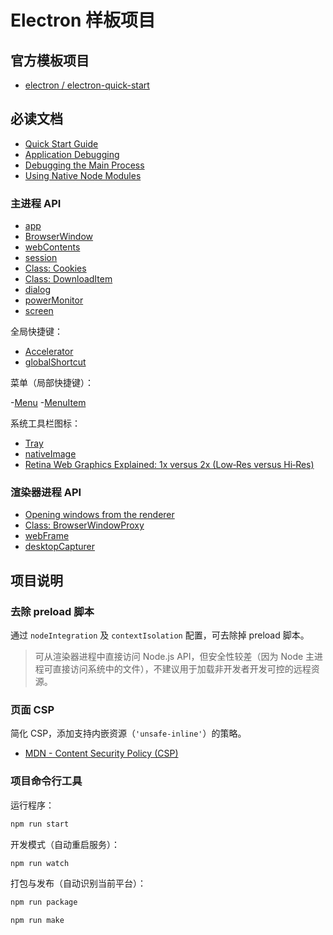# Electron 样板项目

## 官方模板项目

- [electron / electron-quick-start](https://github.com/electron/electron-quick-start)

## 必读文档

- [Quick Start Guide](https://www.electronjs.org/docs/tutorial/quick-start)
- [Application Debugging](https://www.electronjs.org/docs/tutorial/application-debugging)
- [Debugging the Main Process](https://www.electronjs.org/docs/tutorial/debugging-main-process)
- [Using Native Node Modules](https://www.electronjs.org/docs/tutorial/using-native-node-modules)

### 主进程 API

- [app](https://www.electronjs.org/docs/api/app)
- [BrowserWindow](https://www.electronjs.org/docs/api/browser-window)
- [webContents](https://www.electronjs.org/docs/api/web-contents)
- [session](https://www.electronjs.org/docs/api/session)
- [Class: Cookies](https://www.electronjs.org/docs/api/cookies)
- [Class: DownloadItem](https://www.electronjs.org/docs/api/download-item)
- [dialog](https://www.electronjs.org/docs/api/dialog)
- [powerMonitor](https://www.electronjs.org/docs/api/power-monitor)
- [screen](https://www.electronjs.org/docs/api/screen)

全局快捷键：

- [Accelerator](https://www.electronjs.org/docs/api/accelerator)
- [globalShortcut](https://www.electronjs.org/docs/api/global-shortcut)

菜单（局部快捷键）：

-[Menu](https://www.electronjs.org/docs/api/menu)
-[MenuItem](https://www.electronjs.org/docs/api/menu-item)

系统工具栏图标：

- [Tray](https://www.electronjs.org/docs/api/tray)
- [nativeImage](https://www.electronjs.org/docs/api/native-image)
- [Retina Web Graphics Explained: 1x versus 2x (Low‑Res versus Hi‑Res)](https://www.danrodney.com/blog/retina-web-graphics-explained-1x-versus-2x-low-res-versus-hi-res/)

### 渲染器进程 API

- [Opening windows from the renderer](https://www.electronjs.org/docs/api/window-open)
- [Class: BrowserWindowProxy](https://www.electronjs.org/docs/api/browser-window-proxy)
- [webFrame](https://www.electronjs.org/docs/api/web-frame)
- [desktopCapturer](https://www.electronjs.org/docs/api/desktop-capturer)

## 项目说明

### 去除 preload 脚本

通过 `nodeIntegration` 及 `contextIsolation` 配置，可去除掉 preload 脚本。

> 可从渲染器进程中直接访问 Node.js API，但安全性较差（因为 Node 主进程可直接访问系统中的文件），不建议用于加载非开发者开发可控的远程资源。

### 页面 CSP

简化 CSP，添加支持内嵌资源（`'unsafe-inline'`）的策略。

- [MDN - Content Security Policy (CSP)](https://developer.mozilla.org/en-US/docs/Web/HTTP/CSP)

### 项目命令行工具

运行程序：

```bash
npm run start
```

开发模式（自动重启服务）：

```bash
npm run watch
```

打包与发布（自动识别当前平台）：

```bash
npm run package

npm run make
```
